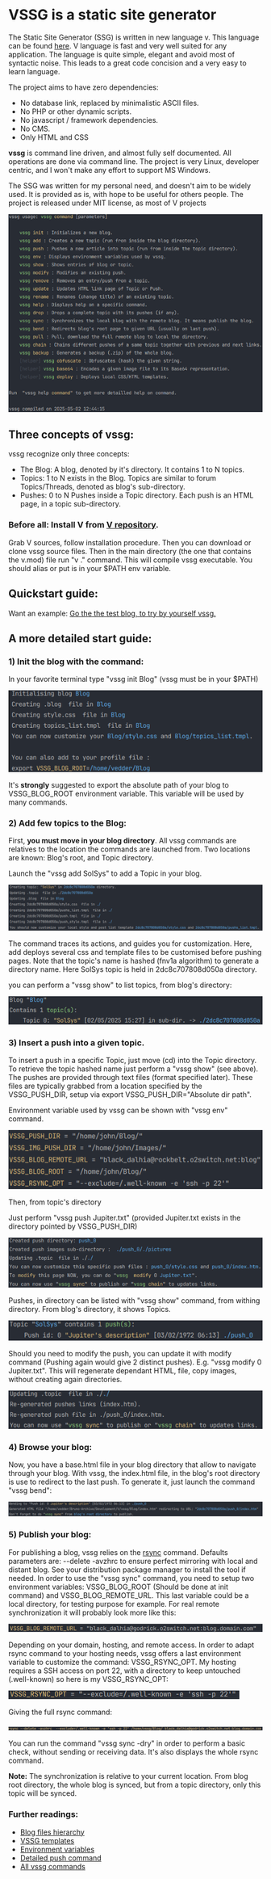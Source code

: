 # VSSG is a static site generator

The Static Site Generator (SSG) is written in new language v. This language can be found [here](https://vlang.io/). V language
is fast and very well suited for any application. The language is quite simple, elegant and avoid most of syntactic noise.
This leads to a great code concision and a very easy to learn language.

The project aims to have zero dependencies:
- No database link, replaced by minimalistic ASCII files.
- No PHP or other dynamic scripts.
- No javascript / framework dependencies.
- No CMS.
- Only HTML and CSS


**vssg** is command line driven, and almost fully self documented. All operations are done via command
line. The project is very Linux, developer centric, and I won't make any effort to support MS Windows.

The SSG was written for my personal need, and doesn't aim to be widely used. It is provided as is, with hope to
be useful for others people. The project is released under MIT license, as most of V projects

![Terminal](Doc/pictures/term.png "The SSG is command line driven")

## Three concepts of vssg:
vssg recognize only three concepts:

- The Blog: A blog, denoted by it's directory. It contains 1 to N topics.
- Topics: 1 to N exists in the Blog. Topics are similar to forum Topics/Threads, denoted as blog's sub-directory.
- Pushes: 0 to N Pushes inside a Topic directory. Each push is an HTML page, in a topic sub-directory.

### Before all: Install V from [V repository](https://github.com/vlang/v).

Grab V sources, follow installation procedure. Then you can download or clone vssg source files. Then in the main
directory (the one that contains the v.mod) file run "v ." command. This will compile vssg executable.
You should alias or put is in your $PATH env variable.

## Quickstart guide:

Want an example: [Go the the test blog, to try by yourself vssg.](./Doc/Playground.md)

## A more detailed start guide:

### 1) Init the blog with the command:
In your favorite terminal type "vssg init Blog"  (vssg must be in your $PATH)

 ![Terminal](Doc/pictures/init.png "The init command results:")

It's **strongly** suggested to export the absolute path of your blog to VSSG_BLOG_ROOT environment variable.
This variable will be used by many commands.

### 2) Add few topics to the Blog:
First, **you must move in your blog directory**. All vssg commands are relatives to the
location the commands are launched from. Two locations are known: Blog's root, and Topic directory.

Launch the "vssg add SolSys" to add a Topic in your blog.

![Terminal](Doc/pictures/add.png "The add command results:")

The command traces its actions, and guides you for customization. Here, add deploys several css and
template files to be customised before pushing pages. Note that the topic's name is hashed (fnv1a algorithm) to generate
a directory name. Here SolSys topic is held in 2dc8c707808d050a directory.

you can perform a "vssg show" to list topics, from blog's directory:

![Terminal](Doc/pictures/show.png "The show command from blog's directory.")

### 3) Insert a push into a given topic.
To insert a push in a specific Topic, just move (cd) into the Topic directory. To retrieve the topic hashed name
just perform a "vssg show" (see above). The pushes are provided through text files (format specified later). These
files are typically grabbed from a location specified by the VSSG_PUSH_DIR, setup via export VSSG_PUSH_DIR="Absolute dir path".

Environment variable used by vssg can be shown with "vssg env" command.

![Terminal](Doc/pictures/env.png "The env command from blog's directory.")

Then, from topic's directory

Just perform "vssg push Jupiter.txt" (provided Jupiter.txt exists in the directory pointed by VSSG_PUSH_DIR)

![Terminal](Doc/pictures/push.png "The push command from SolSys directory.")

Pushes, in directory can be listed with "vssg show" command, from withing directory. From blog's directory, it shows
Topics.

![Terminal](Doc/pictures/show_push.png "The show command from SolSys directory.")

Should you need to modify the push, you can update it with modify command (Pushing again would give 2 distinct pushes).
E.g. "vssg modify 0 Jupiter.txt". This will regenerate dependant HTML, file, copy images, without creating again
directories.

![Terminal](Doc/pictures/modify.png "The modify command from SolSys directory.")

### 4) Browse your blog:

Now, you have a base.html file in your blog directory that allow to navigate through your blog. With vssg, the index.html
file, in the blog's root directory is use to redirect to the last push. To generate it, just launch the command "vssg bend":

![Terminal](Doc/pictures/bend.png "The bend command from SolSys directory.")

### 5) Publish your blog:

For publishing a blog, vssg relies on the [rsync](https://manpages.debian.org/bookworm/rsync/rsync.1.en.html) command.
Defaults parameters are: --delete -avzhrc to ensure perfect mirroring with local and distant blog.
See your distribution package manager to install the tool if needed. In order to use the "vssg sync" command, you need to
setup two environment variables: VSSG_BLOG_ROOT (Should be done at init command) and VSSG_BLOG_REMOTE_URL. This last
variable could be a local directory, for testing purpose for example. For real remote synchronization it will probably
look more like this:

![Terminal](Doc/pictures/remote_url.png "VSSG_BLOG_REMOTE_URL env example")

Depending on your domain, hosting, and remote access. In order to adapt rsync command to your hosting needs, vssg offers
a last environment variable to customize the command: VSSG_RSYNC_OPT. My hosting requires a SSH access on port 22, with a directory to
keep untouched (.well-known) so here is my VSSG_RSYNC_OPT:

![Terminal](Doc/pictures/rsync_opt.png "VSSG_RSYNC_OPT env example")

Giving the full rsync command:

![Terminal](Doc/pictures/full_rsync.png " full command env example")

You can run the command "vssg sync -dry" in order to perform a basic check, without sending or receiving data. It's also
displays the whole rsync command.

**Note:** The synchronization is relative to your current location. From blog root directory, the whole blog is synced,
but from a topic directory, only this topic will be synced.

### Further readings:

- [Blog files hierarchy](./Doc/Hierarchy.md)
- [VSSG templates](./Doc/Templates.md)
- [Environment variables](./Doc/EnvVars.md)
- [Detailed push command](./Doc/Pushing.md)
- [All vssg commands](./Doc/AllCommands.md)
